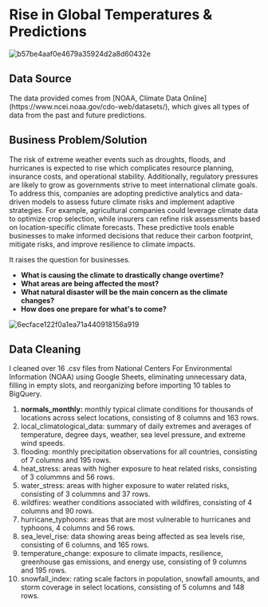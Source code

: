 <h1> Rise in Global Temperatures & Predictions </h1>

![b57be4aaf0e4679a35924d2a8d60432e](https://github.com/user-attachments/assets/3a92f6ee-a11d-4e23-99ca-8dbf54e11aae)

<h2> Data Source </h2>
The data provided comes from [NOAA, Climate Data Online](https://www.ncei.noaa.gov/cdo-web/datasets/), which gives all types of data from the past and future predictions.

<h2> Business Problem/Solution </h2>

The risk of extreme weather events such as droughts, floods, and hurricanes is expected to rise which complicates resource planning, insurance costs, and operational stability. Additionally, regulatory pressures are likely to grow as governments strive to meet international climate goals. To address this, companies are adopting predictive analytics and data-driven models to assess future climate risks and implement adaptive strategies. For example, agricultural companies could leverage climate data to optimize crop selection, while insurers can refine risk assessments based on location-specific climate forecasts. These predictive tools enable businesses to make informed decisions that reduce their carbon footprint, mitigate risks, and improve resilience to climate impacts.

It raises the question for businesses. 
<b> 
- What is causing the climate to drastically change overtime? 
- What areas are being affected the most?
- What natural disaster will be the main concern as the climate changes?
- How does one prepare for what's to come?
</b>

![6ecface122f0a1ea71a440918156a919](https://github.com/user-attachments/assets/443c4d0c-7df8-4eeb-ae3a-a466d6a9cb5c)

<h2> Data Cleaning </h2>

I cleaned over 16 .csv files from National Centers For Environmental Information (NOAA) using Google Sheets, eliminating unnecessary data, filling in empty slots, and reorganizing before importing 10 tables to BigQuery.

1. <b>normals_monthly:</b> monthly typical climate conditions for thousands of locations across select locations, consisting of 8 columns and 163 rows.
2. local_climatological_data: summary of daily extremes and averages of temperature, degree days, weather, sea level pressure, and extreme wind speeds.
3. flooding: monthly precipitation observations for all countries, consisting of 7 columns and 195 rows.
4. heat_stress: areas with higher exposure to heat related risks, consisting of 3 colummns and 56 rows.
5. water_stress: areas with higher exposure to water related risks, consisting of 3 colummns and 37 rows.
6. wildfires: weather conditions associated with wildfires, consisting of 4 columns and 90 rows.
7. hurricane_typhoons: areas that are most vulnerable to hurricanes and typhoons, 4 columns and 56 rows.
8. sea_level_rise: data showing areas being affected as sea levels rise, consisting of 6 columns, and 165 rows.
9. temperature_change: exposure to climate impacts, resilience, greenhouse gas emissions, and energy use, consisting of 9 columns and 195 rows.
10. snowfall_index: rating scale factors in population, snowfall amounts, and storm coverage in select locations, consisting of 5 columns and 148 rows.


